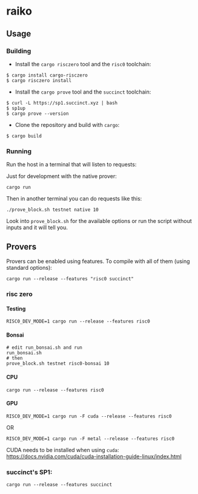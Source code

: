 # raiko

## Usage

### Building

- Install the `cargo risczero` tool and the `risc0` toolchain:

```console
$ cargo install cargo-risczero
$ cargo risczero install
```
- Install the `cargo prove` tool and the `succinct` toolchain:

```console
$ curl -L https://sp1.succinct.xyz | bash
$ sp1up
$ cargo prove --version
```


- Clone the repository and build with `cargo`:

```console
$ cargo build
```

### Running

Run the host in a terminal that will listen to requests:

Just for development with the native prover:
```
cargo run
```

Then in another terminal you can do requests like this:

```
./prove_block.sh testnet native 10
```

Look into `prove_block.sh` for the available options or run the script without inputs and it will tell you.

## Provers

Provers can be enabled using features. To compile with all of them (using standard options):

```
cargo run --release --features "risc0 succinct"
```

### risc zero
#### Testing
```
RISC0_DEV_MODE=1 cargo run --release --features risc0
```

#### Bonsai
```
# edit run_bonsai.sh and run
run_bonsai.sh
# then
prove_block.sh testnet risc0-bonsai 10
```

#### CPU
```
cargo run --release --features risc0
```

#### GPU

```
RISC0_DEV_MODE=1 cargo run -F cuda --release --features risc0
```
OR
```
RISC0_DEV_MODE=1 cargo run -F metal --release --features risc0
```

CUDA needs to be installed when using `cuda`: https://docs.nvidia.com/cuda/cuda-installation-guide-linux/index.html

### succinct's SP1:
```
cargo run --release --features succinct
```